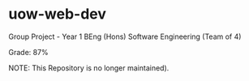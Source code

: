 # uow-web-dev
Group Project - Year 1 BEng (Hons) Software Engineering (Team of 4)

Grade: 87%

NOTE: This Repository is no longer maintained).
